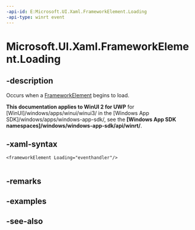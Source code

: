 ```yaml
---
-api-id: E:Microsoft.UI.Xaml.FrameworkElement.Loading
-api-type: winrt event
---
```


<!-- Event syntax
public event Windows.Foundation.TypedEventHandler Loading<Windows.UI.Xaml.FrameworkElement,  object>
-->

# Microsoft.UI.Xaml.FrameworkElement.Loading

## -description
Occurs when a [FrameworkElement](frameworkelement.md) begins to load.

**This documentation applies to WinUI 2 for UWP** for [WinUI]/windows/apps/winui/winui3/ in the [Windows App SDK]/windows/apps/windows-app-sdk/, see the **[Windows App SDK namespaces]/windows/windows-app-sdk/api/winrt/**.

## -xaml-syntax
```xaml
<frameworkElement Loading="eventhandler"/>
 
```


## -remarks

## -examples

## -see-also
